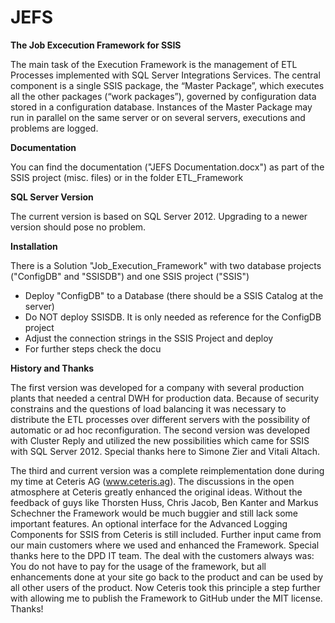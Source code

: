 # JEFS
**The Job Excecution Framework for SSIS**

The main task of the Execution Framework is the management of ETL Processes implemented with SQL Server Integrations Services.
The central component is a single SSIS package, the “Master Package”, which executes all the other packages (“work packages”),
governed by configuration data stored in a configuration database.
Instances of the Master Package may run in parallel on the same server or on several servers, executions and problems are logged.

**Documentation**

You can find the documentation ("JEFS Documentation.docx") as part of the SSIS project (misc. files) or in the folder ETL_Framework

**SQL Server Version**

The current version is based on SQL Server 2012. Upgrading to a newer version should pose no problem.

**Installation**

There is a Solution "Job_Execution_Framework" with two database projects ("ConfigDB" and "SSISDB") and one SSIS project ("SSIS")
- Deploy "ConfigDB" to a Database (there should be a SSIS Catalog at the server)
- Do NOT deploy SSISDB. It is only needed as reference for the ConfigDB project
- Adjust the connection strings in the SSIS Project and deploy
- For further steps check the docu

**History and Thanks**

The first version was developed for a company with several production plants that needed a central DWH for production data. Because of security constrains and the questions of load balancing it was necessary to distribute the ETL processes over different servers with the possibility of automatic or ad hoc reconfiguration.
The second version was developed with Cluster Reply and utilized the new possibilities which came for SSIS with SQL Server 2012. Special thanks here to Simone Zier and Vitali Altach.

The third and current version was a complete reimplementation done during my time at Ceteris AG (www.ceteris.ag). The discussions in the open atmosphere at Ceteris greatly enhanced the original ideas. Without the feedback of guys like Thorsten Huss, Chris Jacob, Ben Kanter and Markus Schechner the Framework would be much buggier and still lack some important features. An optional interface for the Advanced Logging Components for SSIS from Ceteris is still included.
Further input came from our main customers where we used and enhanced the Framework. Special thanks here to the DPD IT team.
The deal with the customers always was: You do not have to pay for the usage of the framework, but all enhancements done at your site go back to the product and can be used by all other users of the product.
Now Ceteris took this principle a step further with allowing me to publish the Framework to GitHub under the MIT license. Thanks!

